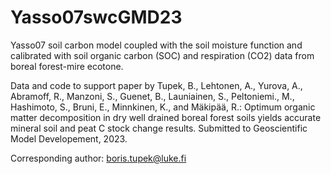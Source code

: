 # Yasso07swcGMD23
Yasso07 soil carbon model coupled with the soil moisture function and calibrated with soil organic carbon (SOC) and respiration (CO2) data from boreal forest-mire ecotone.

Data and code to support paper by Tupek, B., Lehtonen, A., Yurova, A., Abramoff, R., Manzoni, S., Guenet, B., Launiainen, S., Peltoniemi., M., Hashimoto, S., Bruni, E., Minnkinen, K., and Mäkipää, R.: 
Optimum organic matter decomposition in dry well drained boreal forest soils yields accurate mineral soil and peat C stock change results.
Submitted to Geoscientific Model Developement, 2023.

Corresponding author: boris.tupek@luke.fi  
